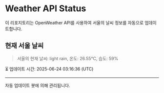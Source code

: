 
# Weather API Status

이 리포지토리는 OpenWeather API를 사용하여 서울의 날씨 정보를 자동으로 업데이트합니다.

## 현재 서울 날씨
> 서울의 현재 날씨: light rain, 온도: 26.55°C, 습도: 59%

⏳ 업데이트 시간: 2025-06-24 03:16:36 (UTC)

---
자동 업데이트 봇에 의해 관리됩니다.

